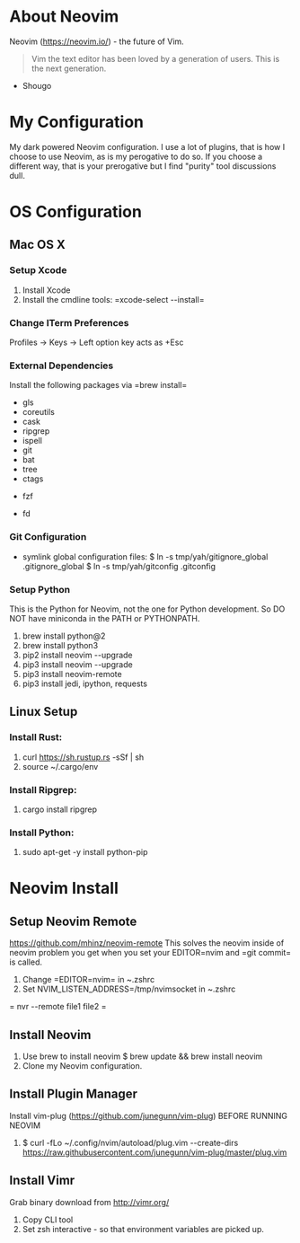 # About Neovim

Neovim (https://neovim.io/) - the future of Vim.

> Vim the text editor has been loved by a generation of users.  This is the
> next generation.
- Shougo

# My Configuration

My dark powered Neovim configuration.  I use a lot of plugins, that is how I
choose to use Neovim, as is my perogative to do so.  If you choose a different
way, that is your prerogative but I find "purity" tool discussions dull.

# OS Configuration

## Mac OS X

### Setup Xcode
  1. Install Xcode
  2. Install the cmdline tools: =xcode-select --install=

### Change ITerm Preferences
  Profiles -> Keys -> Left option key acts as +Esc

### External Dependencies
Install the following packages via =brew install=
   - gls
   - coreutils
   - cask
   - ripgrep
   - ispell
   - git
   - bat
   - tree
   - ctags
   * fzf
   - fd

### Git Configuration
  - symlink global configuration files:
  $ ln -s tmp/yah/gitignore_global .gitignore_global
  $ ln -s tmp/yah/gitconfig .gitconfig

### Setup Python
This is the Python for Neovim, not the one for Python development. So DO NOT have miniconda in
the PATH or PYTHONPATH.
  1. brew install python@2
  2. brew install python3
  3. pip2 install neovim --upgrade
  4. pip3 install neovim --upgrade
  5. pip3 install neovim-remote
  6. pip3 install jedi, ipython, requests


## Linux Setup

### Install Rust:

  1. curl https://sh.rustup.rs -sSf | sh
  2. source ~/.cargo/env

### Install Ripgrep:

  1. cargo install ripgrep

### Install Python:

  1. sudo apt-get -y install python-pip


# Neovim Install

## Setup Neovim Remote
https://github.com/mhinz/neovim-remote
This solves the neovim inside of neovim problem you get when you set your
EDITOR=nvim and =git commit= is called.
  1. Change =EDITOR=nvim= in ~.zshrc
  2. Set NVIM_LISTEN_ADDRESS=/tmp/nvimsocket in ~.zshrc

= nvr --remote file1 file2 =

## Install Neovim

1. Use brew to install neovim
   $ brew update && brew install neovim
2. Clone my Neovim configuration.

## Install Plugin Manager

Install vim-plug (https://github.com/junegunn/vim-plug) BEFORE RUNNING NEOVIM
  1. $ curl -fLo ~/.config/nvim/autoload/plug.vim --create-dirs \
       https://raw.githubusercontent.com/junegunn/vim-plug/master/plug.vim

## Install Vimr

Grab binary download from http://vimr.org/
  1. Copy CLI tool
  2. Set zsh interactive - so that environment variables are picked up.
